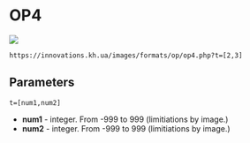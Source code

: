 # OP4
<a href = 'https://innovations.kh.ua/images/formats/op/op4.php?t=[2,3]'><img src = 'https://innovations.kh.ua/images/formats/op/op4.php?t=[2,3]'></a>  
  
```https://innovations.kh.ua/images/formats/op/op4.php?t=[2,3]```
## Parameters
```t=[num1,num2]```
* **num1** - integer. From -999 to 999 (limitiations by image.)
* **num2** - integer. From -999 to 999 (limitiations by image.)
